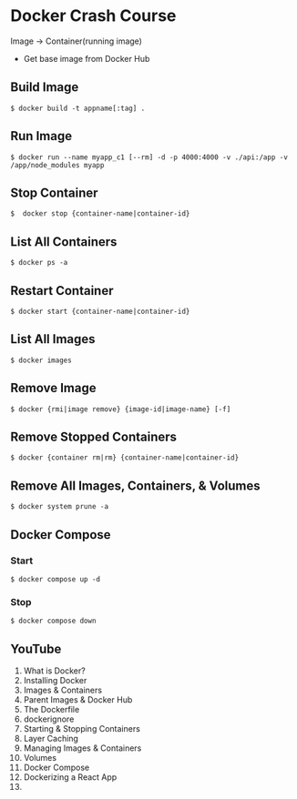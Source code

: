 # Docker Crash Course

Image -> Container(running image)

* Get base image from Docker Hub

## Build Image

`$ docker build -t appname[:tag] .`

## Run Image

`$ docker run --name myapp_c1 [--rm] -d -p 4000:4000 -v ./api:/app -v /app/node_modules myapp`

## Stop Container

`$  docker stop {container-name|container-id}`

## List All Containers

`$ docker ps -a`

## Restart Container

`$ docker start {container-name|container-id}`

## List All Images

`$ docker images`

## Remove Image

`$ docker {rmi|image remove} {image-id|image-name} [-f]`

## Remove Stopped Containers

`$ docker {container rm|rm} {container-name|container-id}`

## Remove All Images, Containers, & Volumes

`$ docker system prune -a`

## Docker Compose

### Start

`$ docker compose up -d`

### Stop

`$ docker compose down`

## YouTube

1. What is Docker?
2. Installing Docker
3. Images & Containers
4. Parent Images & Docker Hub
5. The Dockerfile
6. dockerignore
7. Starting & Stopping Containers
8. Layer Caching
9. Managing Images & Containers
10. Volumes
11. Docker Compose
12. Dockerizing a React App
13. 